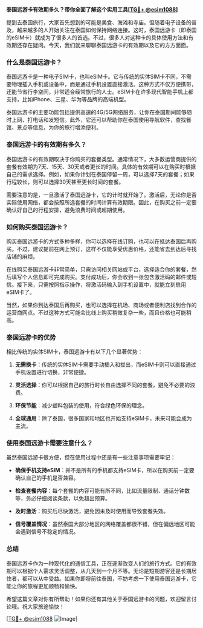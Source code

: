 **泰国远游卡有效期多久？带你全面了解这个实用工具[[TG💪+ @esim1088](https://t.me/s/esim1088)]**

提到去泰国旅行，大家首先想到的可能是美食、海滩和寺庙。但随着电子设备的普及，越来越多的人开始关注在泰国如何保持网络连接。这时，泰国远游卡（即泰国的eSIM卡）就成为了很多人的首选。不过，很多人对这种卡的具体使用方法和有效期还存在疑问。今天，我们就来聊聊泰国远游卡的有效期以及它的方方面面。

### 什么是泰国远游卡？

泰国远游卡是一种电子SIM卡，也叫eSIM卡。它与传统的实体SIM卡不同，不需要物理插入手机或设备中，而是通过手机设置直接激活。这种方式不仅方便携带，还能节省行李空间，非常适合经常旅行的人士。eSIM卡在许多现代智能手机上都支持，比如iPhone、三星、华为等品牌的高端机型。

泰国远游卡的主要功能包括提供高速的4G/5G网络服务，让你在泰国期间能够随时上网、打电话和发短信。此外，它还可以帮助你在泰国使用导航软件，查找餐馆、景点等信息，为你的旅行增添便利。

### 泰国远游卡的有效期有多久？

泰国远游卡的有效期取决于你购买的套餐类型。通常情况下，大多数运营商提供的套餐有效期为7天、15天、30天或者更长的时间。具体的有效期可以在购买时根据自己的需求选择。例如，如果你计划在泰国停留一周，可以选择7天的套餐；如果行程较长，则可以选择30天甚至更长时间的套餐。

需要注意的是，一旦激活了泰国远游卡，它的计时就开始了。激活后，无论你是否实际使用网络，都会按照所选套餐的时间计算有效期限。因此，在购买之前一定要确认好自己的行程安排，避免浪费时间或超期使用。

### 如何购买泰国远游卡？

购买泰国远游卡的方式多种多样，你可以选择在线订购，也可以在抵达泰国后再购买。不过，建议提前在网上预订，这样不仅能享受优惠价格，还能省去到达后寻找店铺的麻烦。

在线购买泰国远游卡非常简单，只需访问相关网站或平台，选择适合你的套餐，然后填写个人信息即可完成购买。支付成功后，你会收到一张包含激活码的邮件或短信。接下来，只需按照指示操作，将激活码输入到手机设置中，就能立刻启用eSIM卡了。

当然，如果你到达泰国后再购买，也可以选择在机场、商场或者便利店找到合作的运营商网点。不过这种方式可能会比线上购买稍微复杂一些，而且价格也可能稍高。

### 泰国远游卡的优势

相比传统的实体SIM卡，泰国远游卡有以下几个显著优势：

1. **无需换卡**：传统的实体SIM卡需要手动插入和拔出，而eSIM卡则可以直接通过手机设置进行切换，非常便捷。
   
2. **灵活选择**：你可以根据自己的旅行时长自由选择不同的套餐，避免不必要的浪费。

3. **环保节能**：减少塑料包装的使用，符合绿色环保的理念。

4. **全球通用**：除了泰国，很多国家和地区也开始支持eSIM卡，未来可能会成为主流。

### 使用泰国远游卡需要注意什么？

虽然泰国远游卡很方便，但在使用过程中还是有一些注意事项需要牢记：

- **确保手机支持eSIM**：并不是所有的手机都支持eSIM卡，所以在购买前一定要确认自己的手机是否兼容。
  
- **检查套餐内容**：每个套餐的内容可能有所不同，比如流量限制、通话分钟数等，务必仔细阅读条款，以免超出预算。

- **及时激活**：购买后尽快激活，避免因未及时使用而导致套餐失效。

- **信号覆盖情况**：虽然泰国大部分地区的网络覆盖都很不错，但在偏远地区可能会遇到信号不稳定的情况。

### 总结

泰国远游卡作为一种现代化的通信工具，正在逐渐改变人们的旅行方式。它的有效期可以根据个人需求灵活调整，从几天到一个月不等。无论是短期游客还是长期居住者，都可以从中受益。如果你即将前往泰国，不妨考虑一下使用泰国远游卡，它能让你的旅程更加顺畅和愉快。

希望这篇文章对你有所帮助！如果你还有其他关于泰国远游卡的问题，欢迎留言讨论哦。祝大家旅途愉快！

[[TG💪+ @esim1088](https://t.me/s/esim1088) ![Image](https://i.postimg.cc/4NQfJmqS/Snipaste-2025-05-13-00-14-12.png)]